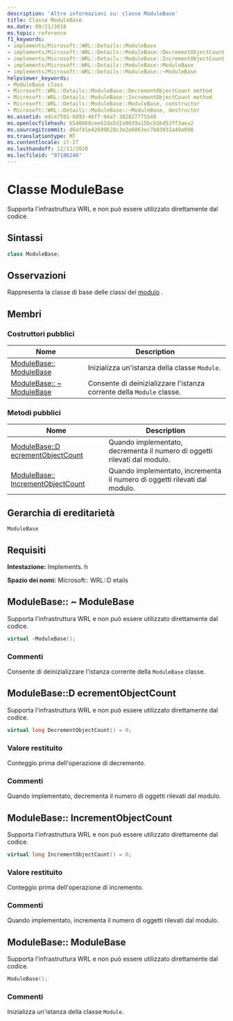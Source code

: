 ```yaml
---
description: 'Altre informazioni su: classe ModuleBase'
title: Classe ModuleBase
ms.date: 09/21/2018
ms.topic: reference
f1_keywords:
- implements/Microsoft::WRL::Details::ModuleBase
- implements/Microsoft::WRL::Details::ModuleBase::DecrementObjectCount
- implements/Microsoft::WRL::Details::ModuleBase::IncrementObjectCount
- implements/Microsoft::WRL::Details::ModuleBase::ModuleBase
- implements/Microsoft::WRL::Details::ModuleBase::~ModuleBase
helpviewer_keywords:
- ModuleBase class
- Microsoft::WRL::Details::ModuleBase::DecrementObjectCount method
- Microsoft::WRL::Details::ModuleBase::IncrementObjectCount method
- Microsoft::WRL::Details::ModuleBase::ModuleBase, constructor
- Microsoft::WRL::Details::ModuleBase::~ModuleBase, destructor
ms.assetid: edce7591-6893-46f7-94a7-382827775548
ms.openlocfilehash: 6540068cee62da5d1a9039a15bcb5bd53ff3aea2
ms.sourcegitcommit: d6af41e42699628c3e2e6063ec7b03931a49a098
ms.translationtype: MT
ms.contentlocale: it-IT
ms.lasthandoff: 12/11/2020
ms.locfileid: "97186246"
---
```

# <a name="modulebase-class"></a>Classe ModuleBase

Supporta l'infrastruttura WRL e non può essere utilizzato direttamente dal codice.

## <a name="syntax"></a>Sintassi

```cpp
class ModuleBase;
```

## <a name="remarks"></a>Osservazioni

Rappresenta la classe di base delle classi del [modulo](module-class.md) .

## <a name="members"></a>Membri

### <a name="public-constructors"></a>Costruttori pubblici

Nome                                         | Description
-------------------------------------------- | ---------------------------------------------------------
[ModuleBase:: ModuleBase](#modulebase)        | Inizializza un'istanza della classe `Module`.
[ModuleBase:: ~ ModuleBase](#tilde-modulebase) | Consente di deinizializzare l'istanza corrente della `Module` classe.

### <a name="public-methods"></a>Metodi pubblici

Nome                                                      | Description
--------------------------------------------------------- | -------------------------------------------------------------------------
[ModuleBase::D ecrementObjectCount](#decrementobjectcount) | Quando implementato, decrementa il numero di oggetti rilevati dal modulo.
[ModuleBase:: IncrementObjectCount](#incrementobjectcount) | Quando implementato, incrementa il numero di oggetti rilevati dal modulo.

## <a name="inheritance-hierarchy"></a>Gerarchia di ereditarietà

`ModuleBase`

## <a name="requirements"></a>Requisiti

**Intestazione:** Implements. h

**Spazio dei nomi:** Microsoft:: WRL::D etails

## <a name="modulebasemodulebase"></a><a name="tilde-modulebase"></a> ModuleBase:: ~ ModuleBase

Supporta l'infrastruttura WRL e non può essere utilizzato direttamente dal codice.

```cpp
virtual ~ModuleBase();
```

### <a name="remarks"></a>Commenti

Consente di deinizializzare l'istanza corrente della `ModuleBase` classe.

## <a name="modulebasedecrementobjectcount"></a><a name="decrementobjectcount"></a> ModuleBase::D ecrementObjectCount

Supporta l'infrastruttura WRL e non può essere utilizzato direttamente dal codice.

```cpp
virtual long DecrementObjectCount() = 0;
```

### <a name="return-value"></a>Valore restituito

Conteggio prima dell'operazione di decremento.

### <a name="remarks"></a>Commenti

Quando implementato, decrementa il numero di oggetti rilevati dal modulo.

## <a name="modulebaseincrementobjectcount"></a><a name="incrementobjectcount"></a> ModuleBase:: IncrementObjectCount

Supporta l'infrastruttura WRL e non può essere utilizzato direttamente dal codice.

```cpp
virtual long IncrementObjectCount() = 0;
```

### <a name="return-value"></a>Valore restituito

Conteggio prima dell'operazione di incremento.

### <a name="remarks"></a>Commenti

Quando implementato, incrementa il numero di oggetti rilevati dal modulo.

## <a name="modulebasemodulebase"></a><a name="modulebase"></a> ModuleBase:: ModuleBase

Supporta l'infrastruttura WRL e non può essere utilizzato direttamente dal codice.

```cpp
ModuleBase();
```

### <a name="remarks"></a>Commenti

Inizializza un'istanza della classe `Module`.
